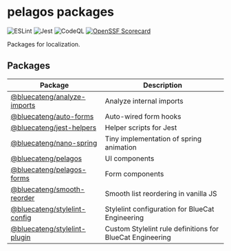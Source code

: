 # pelagos packages

![ESLint](https://github.com/bluecatengineering/pelagos-packages/workflows/ESLint/badge.svg?branch=master)
![Jest](https://github.com/bluecatengineering/pelagos-packages/workflows/Jest/badge.svg?branch=master)
![CodeQL](https://github.com/bluecatengineering/pelagos-packages/workflows/CodeQL/badge.svg?branch=master)
[![OpenSSF Scorecard](https://api.securityscorecards.dev/projects/github.com/bluecatengineering/pelagos-packages/badge)](https://api.securityscorecards.dev/projects/github.com/bluecatengineering/pelagos-packages)

Packages for localization.

## Packages

| Package                                                   | Description                                               |
| --------------------------------------------------------- | --------------------------------------------------------- |
| [@bluecateng/analyze-imports](packages/analyze-imports)   | Analyze internal imports                                  |
| [@bluecateng/auto-forms](packages/auto-forms)             | Auto-wired form hooks                                     |
| [@bluecateng/jest-helpers](packages/jest-helpers)         | Helper scripts for Jest                                   |
| [@bluecateng/nano-spring](packages/nano-spring)           | Tiny implementation of spring animation                   |
| [@bluecateng/pelagos](packages/pelagos)                   | UI components                                             |
| [@bluecateng/pelagos-forms](packages/pelagos-forms)       | Form components                                           |
| [@bluecateng/smooth-reorder](packages/smooth-reorder)     | Smooth list reordering in vanilla JS                      |
| [@bluecateng/stylelint-config](packages/stylelint-config) | Stylelint configuration for BlueCat Engineering           |
| [@bluecateng/stylelint-plugin](packages/stylelint-plugin) | Custom Stylelint rule definitions for BlueCat Engineering |

